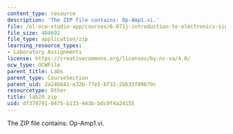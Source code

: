 ```yaml
---
content_type: resource
description: 'The ZIP file contains: Op-Amp1.vi.'
file: /ol-ocw-studio-app/courses/6-071j-introduction-to-electronics-signals-and-measurement-spring-2006/df3787918475b133443bbdc9f4a24155_lab20.zip
file_size: 404692
file_type: application/zip
learning_resource_types:
- Laboratory Assignments
license: https://creativecommons.org/licenses/by-nc-sa/4.0/
ocw_type: OCWFile
parent_title: Labs
parent_type: CourseSection
parent_uid: 2a24b641-e32b-77e5-bf32-2bb33f09679c
resourcetype: Other
title: lab20.zip
uid: df378791-8475-b133-443b-bdc9f4a24155
---
```

The ZIP file contains: Op-Amp1.vi.